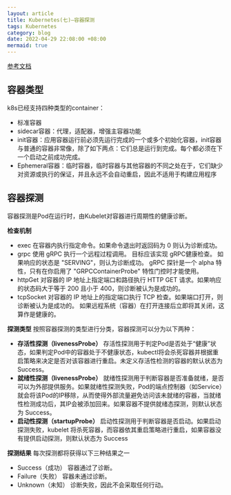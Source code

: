 ```yaml
---
layout: article
title: Kubernetes(七)—容器探测
tags: Kubernetes
category: blog
date: 2022-04-29 22:08:00 +08:00
mermaid: true
---
```

[参考文档](https://kubernetes.io/zh/docs/tasks/configure-pod-container/configure-liveness-readiness-startup-probes/)
## 容器类型

k8s已经支持四种类型的container：
- 标准容器
- sidecar容器：代理，适配器，增强主容器功能
- init容器：应用容器运行前必须先运行完成的一个或多个初始化容器，init容器与普通的容器非常像，除了如下两点：它们总是运行到完成。每个都必须在下一个启动之前成功完成。
- Ephemeral容器：临时容器，临时容器与其他容器的不同之处在于，它们缺少对资源或执行的保证，并且永远不会自动重启，因此不适用于构建应用程序

## 容器探测
容器探测是Pod在运行时，由Kubelet对容器进行周期性的健康诊断。

**检查机制** 
- exec
在容器内执行指定命令。如果命令退出时返回码为 0 则认为诊断成功。
- grpc
使用 gRPC 执行一个远程过程调用。 目标应该实现 gRPC健康检查。 如果响应的状态是 "SERVING"，则认为诊断成功。 gRPC 探针是一个 alpha 特性，只有在你启用了 "GRPCContainerProbe" 特性门控时才能使用。
- httpGet
对容器的 IP 地址上指定端口和路径执行 HTTP GET 请求。如果响应的状态码大于等于 200 且小于 400，则诊断被认为是成功的。 
- tcpSocket
对容器的 IP 地址上的指定端口执行 TCP 检查。如果端口打开，则诊断被认为是成功的。 如果远程系统（容器）在打开连接后立即将其关闭，这算作是健康的。

**探测类型** 
按照容器探测的类型进行分类，容器探测可以分为以下两种：
- **存活性探测（livenessProbe）**
存活性探测用于判定Pod是否处于“健康”状态，如果判定Pod中的容器处于不健康状态，kubectl将会杀死容器并根据重启策略来决定是否对该容器进行重启。未定义存活性检测的容器的默认状态为Success。
- **就绪性探测（livenessProbe）**
就绪性探测用于判断容器是否准备就绪，是否可以为外部提供服务。如果就绪性探测失败，Pod的端点控制器（如Service）就会将该Pod的IP移除，从而使得外部流量避免访问该未就绪的容器，当就绪性检测成功后，其IP会被添加回来。如果容器不提供就绪态探测，则默认状态为 Success。
- **启动性探测（startupProbe）**
启动性探测用于判断容器是否启动。如果启动探测失败，kubelet 将杀死容器，而容器依其重启策略进行重启，如果容器没有提供启动探测，则默认状态为 Success

**探测结果** 
每次探测都将获得以下三种结果之一
- Success（成功）
容器通过了诊断。
- Failure（失败）
容器未通过诊断。
- Unknown（未知）
诊断失败，因此不会采取任何行动。



